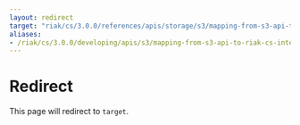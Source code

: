 ```yaml
---
layout: redirect
target: "riak/cs/3.0.0/references/apis/storage/s3/mapping-from-s3-api-to-riak-cs-internal-api"
aliases:
- /riak/cs/3.0.0/developing/apis/s3/mapping-from-s3-api-to-riak-cs-internal-api
---
```


# Redirect

This page will redirect to `target`.
